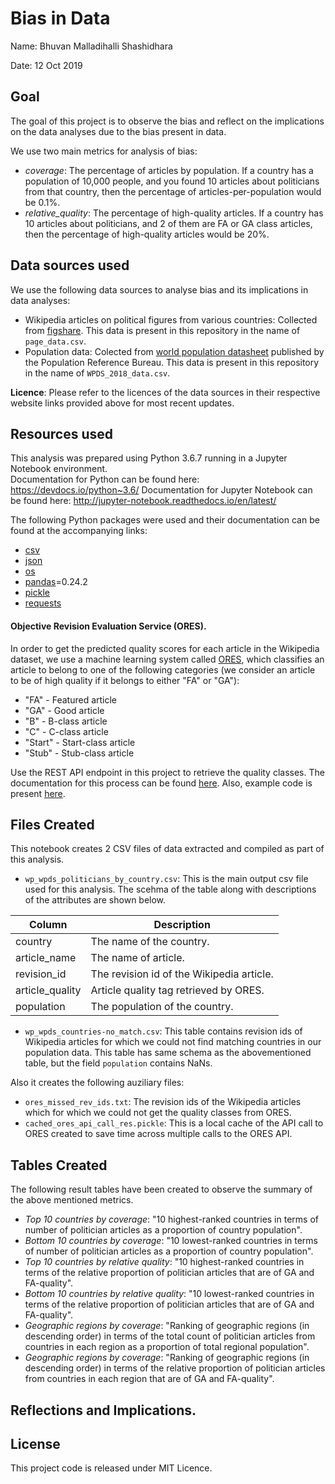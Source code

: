 # Bias in Data

Name: Bhuvan Malladihalli Shashidhara

Date: 12 Oct 2019

## Goal
The goal of this project is to observe the bias and reflect on the implications on the data analyses due to the bias present in data.

We use two main metrics for analysis of bias:
- *coverage*: The percentage of articles by population. If a country has a population of 10,000 people, and you found 10 articles about politicians from that country, then the percentage of articles-per-population would be 0.1%.
- *relative_quality*: The percentage of high-quality articles. If a country has 10 articles about politicians, and 2 of them are FA or GA class articles, then the percentage of high-quality articles would be 20%.

## Data sources used
We use the following data sources to analyse bias and its implications in data analyses:
- Wikipedia articles on political figures from various countries: Collected from [figshare](https://figshare.com/articles/Untitled_Item/5513449). This data is present in this repository in the name of ```page_data.csv```.
- Population data: Colected from [world population datasheet](https://www.prb.org/international/indicator/population/table) published by the Population Reference Bureau. This data is present in this repository in the name of ```WPDS_2018_data.csv```.

**Licence**: Please refer to the licences of the data sources in their respective website links provided above for most recent updates.

## Resources used
This analysis was prepared using Python 3.6.7 running in a Jupyter Notebook environment.  
Documentation for Python can be found here: https://devdocs.io/python~3.6/
Documentation for Jupyter Notebook can be found here: http://jupyter-notebook.readthedocs.io/en/latest/  

The following Python packages were used and their documentation can be found at the accompanying links:
- [csv](https://docs.python.org/3/library/csv.html)
- [json](https://docs.python.org/3/library/json.html)
- [os](https://docs.python.org/3/library/os.html)
- [pandas](https://pandas.pydata.org/)=0.24.2
- [pickle](https://docs.python.org/3/library/pickle.html)
- [requests](https://pypi.org/project/requests/2.7.0/)

#### Objective Revision Evaluation Service (ORES).
In order to get the predicted quality scores for each article in the Wikipedia dataset, we use a machine learning system called [ORES](https://www.mediawiki.org/wiki/ORES), which classifies an article to belong to one of the following categories (we consider an article to be of high quality if it belongs to either "FA" or "GA"):
- "FA" - Featured article
- "GA" - Good article
- "B" - B-class article
- "C" - C-class article
- "Start" - Start-class article
- "Stub" - Stub-class article

Use the REST API endpoint in this project to retrieve the quality classes. The documentation for this process can be found [here](https://ores.wikimedia.org/v3/#!/scoring/get_v3_scores_context_revid_model). Also, example code is present [here](https://github.com/Ironholds/data-512-a2).

## Files Created
This notebook creates 2 CSV files of data extracted and compiled as part of this analysis.
- ```wp_wpds_politicians_by_country.csv```: This is the main output csv file used for this analysis. The scehma of the table along with descriptions of the attributes are shown below.

| Column          | Description                               |
|-----------------|-------------------------------------------|
| country         | The name of the country.                  |
| article_name    | The name of article.                      |
| revision_id     | The revision id of the Wikipedia article. |
| article_quality | Article quality tag retrieved by ORES.    |
| population      | The population of the country.            |

- ```wp_wpds_countries-no_match.csv```: This table contains revision ids of Wikipedia articles for which we could not find matching countries in our population data. This table has same schema as the abovementioned table, but the field ```population``` contains NaNs. 

Also it creates the following auziliary files:
- ```ores_missed_rev_ids.txt```: The revision ids of the Wikipedia articles which for which we could not get the quality classes from ORES.
- ```cached_ores_api_call_res.pickle```: This is a local cache of the API call to ORES created to save time across multiple calls to the ORES API.

## Tables Created
The following result tables have been created to observe the summary of the above mentioned metrics.
- _Top 10 countries by coverage_: "10 highest-ranked countries in terms of number of politician articles as a proportion of country population".
- _Bottom 10 countries by coverage_: "10 lowest-ranked countries in terms of number of politician articles as a proportion of country population".
- _Top 10 countries by relative quality_: "10 highest-ranked countries in terms of the relative proportion of politician articles that are of GA and FA-quality".
- _Bottom 10 countries by relative quality_: "10 lowest-ranked countries in terms of the relative proportion of politician articles that are of GA and FA-quality".
- _Geographic regions by coverage_: "Ranking of geographic regions (in descending order) in terms of the total count of politician articles from countries in each region as a proportion of total regional population".
- _Geographic regions by coverage_: "Ranking of geographic regions (in descending order) in terms of the relative proportion of politician articles from countries in each region that are of GA and FA-quality".

## Reflections and Implications.


## License
This project code is released under MIT Licence.
